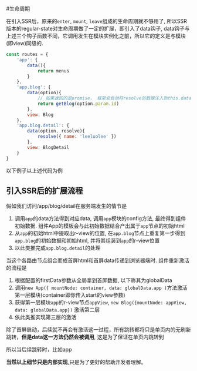 
#生命周期

在引入SSR后，原来的`enter`, `mount`, `leave`组成的生命周期就不够用了, 所以SSR版本的regular-state对生命周期做了一定的扩展，即引入了data钩子, data钩子与上述三个钩子函数不同，它调用发生在模块实例化之前，所以它的定义是与模块(即view)同级的.

```js
const routes = {
    'app': { 
        data(){
            return menus
        }
    },
    'app.blog': {
        data(option){
            // 如果返回的是promise， 框架会自动将resolve的数据注入到this.data
            return getBlog(option.param.id)
        },
        view: Blog
    },
    'app.blog.detail': {
        data(option, resolve){
            resolve({ name: 'leeluolee' })
        },
        view: BlogDetail
    }
}
```

以下例子以上述代码为例


## 引入SSR后的扩展流程

假如我们访问/app/blog/detail在服务端发生的情节是

1. 调用`app`的data方法得到对应data, 调用`app`模块的config方法, 最终得到组件初始数据. 组件App的模板会与此初始数据结合产出属于`app`节点的初始html
2. 从`app`的初始html中提取出r-view的位置, 在`app.blog`节点上重复第一步得到`app.blog`的初始数据和初始html, 并将其组装到`app`的r-view位置
3. 以此类推完成`app.blog.detail`的处理

当这个各路由节点组合而成首屏html和首屏data传递到浏览器端时. 组件重新激活的流程是

1. 根据配置的firstData参数从全局拿到首屏数据, 以下称其为globalData
2. 调用`new App({ mountNode: container, data: globalData.app )`方法激活第一层模块(container即你传入start的view参数)
3. 获得第一层模块`app`的r-view节点`appView`, `new Blog({mountNode: appView, data: globalData.app})` 激活第二层
4. 依此类推实现第三层的激活

除了首屏启动，后续就不再会有激活这一过程，所有跳转都将只是单页内的无刷新跳转，__但是data这一方法仍然会被调用__, 这是为了保证在单页内跳转到

所以当后续跳转时，比如app




__当然以上细节只是内部实现__,只是为了更好的帮助开发者理解。
  
